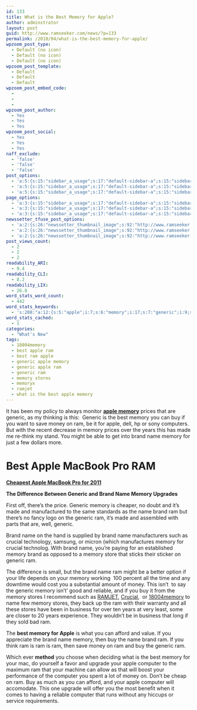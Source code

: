 ```yaml
---
id: 133
title: What is the Best Memory for Apple?
author: adminstrator
layout: post
guid: http://www.ramseeker.com/news/?p=133
permalink: /2010/04/what-is-the-best-memory-for-apple/
wpzoom_post_type:
  - Default (no icon)
  - Default (no icon)
  - Default (no icon)
wpzoom_post_template:
  - Default
  - Default
  - Default
wpzoom_post_embed_code:
  -
  -
  -
wpzoom_post_author:
  - Yes
  - Yes
  - Yes
wpzoom_post_social:
  - Yes
  - Yes
  - Yes
naff_exclude:
  - 'false'
  - 'false'
  - 'false'
post_options:
  - 'a:5:{s:15:"sidebar_a_usage";s:17:"default-sidebar-a";s:15:"sidebar_b_usage";s:17:"default-sidebar-b";s:9:"hwa_usage";s:17:"default-headerbar";s:8:"ad_above";s:0:"";s:8:"ad_below";s:0:"";}'
  - 'a:5:{s:15:"sidebar_a_usage";s:17:"default-sidebar-a";s:15:"sidebar_b_usage";s:17:"default-sidebar-b";s:9:"hwa_usage";s:17:"default-headerbar";s:8:"ad_above";s:0:"";s:8:"ad_below";s:0:"";}'
  - 'a:5:{s:15:"sidebar_a_usage";s:17:"default-sidebar-a";s:15:"sidebar_b_usage";s:17:"default-sidebar-b";s:9:"hwa_usage";s:17:"default-headerbar";s:8:"ad_above";s:0:"";s:8:"ad_below";s:0:"";}'
page_options:
  - 'a:3:{s:15:"sidebar_a_usage";s:17:"default-sidebar-a";s:15:"sidebar_b_usage";s:17:"default-sidebar-b";s:9:"hwa_usage";s:17:"default-headerbar";}'
  - 'a:3:{s:15:"sidebar_a_usage";s:17:"default-sidebar-a";s:15:"sidebar_b_usage";s:17:"default-sidebar-b";s:9:"hwa_usage";s:17:"default-headerbar";}'
  - 'a:3:{s:15:"sidebar_a_usage";s:17:"default-sidebar-a";s:15:"sidebar_b_usage";s:17:"default-sidebar-b";s:9:"hwa_usage";s:17:"default-headerbar";}'
newssetter_tfuse_post_options:
  - 'a:2:{s:26:"newssetter_thumbnail_image";s:92:"http://www.ramseeker.com/wp-content/uploads/2010/07/Screen-shot-2011-03-25-at-8.36.11-PM.png";s:24:"newssetter_disable_image";s:4:"true";}'
  - 'a:2:{s:26:"newssetter_thumbnail_image";s:92:"http://www.ramseeker.com/wp-content/uploads/2010/07/Screen-shot-2011-03-25-at-8.36.11-PM.png";s:24:"newssetter_disable_image";s:4:"true";}'
  - 'a:2:{s:26:"newssetter_thumbnail_image";s:92:"http://www.ramseeker.com/wp-content/uploads/2010/07/Screen-shot-2011-03-25-at-8.36.11-PM.png";s:24:"newssetter_disable_image";s:4:"true";}'
post_views_count:
  - 2
  - 2
  - 2
readability_ARI:
  - 9.4
readability_CLI:
  - 8.2
readability_LIX:
  - 26.8
word_stats_word_count:
  - 442
word_stats_keywords:
  - 's:208:"a:12:{s:5:"apple";i:7;s:6:"memory";i:17;s:7:"generic";i:9;s:4:"best";i:4;s:5:"money";i:4;s:5:"years";i:3;s:4:"made";i:3;s:5:"brand";i:10;s:4:"name";i:10;s:7:"crucial";i:3;s:6:"stores";i:3;s:8:"computer";i:4;}";'
word_stats_cached:
  - 1
categories:
  - "What's New"
tags:
  - 18004memory
  - best apple ram
  - best ram apple
  - generic apple memory
  - generic apple ram
  - generic ram
  - memory stores
  - memoryx
  - ramjet
  - what is the best apple memory
---
```

<div style="float: right; margin-right: 5px;">
</div>

<div style="float: right; margin-right: 5px;">
</div>

<div style="float: right; margin-right: 5px;">
</div>

It has been my policy  to always monitor **[apple memory][1]** prices that are generic, as my thinking is this:  Generic is the best memory you can buy if you want to save money on ram, be it for apple, dell, hp or sony computers. But with the recent decrease in memory prices over the years this has made me re-think my stand. You might be able to get into brand name memory for just a few dollars more.

# Best Apple MacBook Pro RAM


**[Cheapest Apple MacBook Pro for 2011][2]**

**The Difference Between Generic and Brand Name Memory Upgrades**

First off, there&#8217;s the price. Generic memory is cheaper, no doubt and it&#8217;s made and manufactured to the same standards as the name brand ram but there&#8217;s no fancy logo on the generic ram, it&#8217;s made and assembled with parts that are, well, generic.

Brand name on the  hand is supplied by brand name manufacturers such as crucial technology, samsung, or micron (which manufactures memory for crucial technolog. With brand name, you&#8217;re paying for an established memory brand as opposed to a memory store that sticks their sticker on generic ram.

The difference is small, but the brand name ram might be a better option if your life depends on your memory working  100 percent all the time and any downtime would cost you a substantial amount of money. This isn&#8217;t  to say the generic memory isn&#8217;t&#8217; good and reliable, and if you buy it from the memory stores I recommend such as [RAMJET][3], [Crucial][4],  or [18004memory][5] to name few memory stores, they back up the ram with their warranty and all these stores have been in business for over ten years at very least, some are closer to 20 years experience. They wouldn&#8217;t be in business that long if they sold bad ram.

The **best memory for Apple** is what you can afford and value. If you appreciate the brand name memory, then buy the name brand ram. If you think ram is ram is ram, then save money on ram and buy the generic ram.

Which ever **method** you choose when deciding what is the best memory for your mac, do yourself a favor and upgrade your apple computer to the maximum ram that your machine can allow as that will boost your performance of the computer you spent a lot of money on. Don&#8217;t be cheap on ram. Buy as much as you can afford, and your apple computer will accomodate. This one upgrade will offer you the most benefit when it comes to having a reliable computer that runs without any hiccups or service requirements.

 [1]: http://www.ramseeker.com "apple memory"
 [2]: http://www.amazon.com/gp/product/B002QQ8H8I/ref=as_li_ss_tl?ie=UTF8&tag=ramseeker-20&linkCode=as2&camp=1789&creative=390957&creativeASIN=B002QQ8H8I
 [3]: http://www.ramjet.com "ramjet memory"
 [4]: http://www.ramseeker.com/crucial
 [5]: http://18004memory.com "18004memory"
